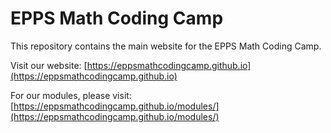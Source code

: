 # EPPS Math Coding Camp

This repository contains the main website for the EPPS Math Coding Camp.

Visit our website: [https://eppsmathcodingcamp.github.io](https://eppsmathcodingcamp.github.io)

For our modules, please visit: [https://eppsmathcodingcamp.github.io/modules/](https://eppsmathcodingcamp.github.io/modules/)
